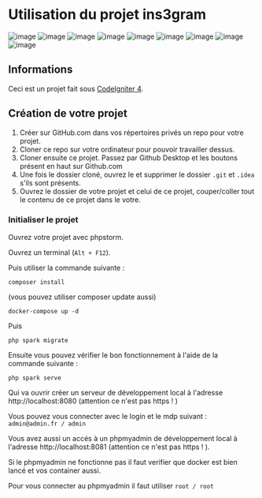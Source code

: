 # Utilisation du projet ins3gram

![image](https://img.shields.io/badge/PHP-777BB4?style=for-the-badge&logo=php&logoColor=white
)
![image](https://img.shields.io/badge/HTML5-E34F26?style=for-the-badge&logo=html5&logoColor=white)
![image](https://img.shields.io/badge/CSS3-1572B6?style=for-the-badge&logo=css3&logoColor=white
)
![image](https://img.shields.io/badge/Bootstrap-563D7C?style=for-the-badge&logo=bootstrap&logoColor=white)
![image](https://img.shields.io/badge/JavaScript-323330?style=for-the-badge&logo=javascript&logoColor=F7DF1E)
![image](https://img.shields.io/badge/jQuery-0769AD?style=for-the-badge&logo=jquery&logoColor=white) ![image](http://img.shields.io/badge/-PHPStorm-181717?style=for-the-badge&logo=phpstorm&logoColor=white)
![image](https://img.shields.io/badge/Codeigniter-EF4223?style=for-the-badge&logo=codeigniter&logoColor=white)
![image](https://img.shields.io/badge/Composer-885630?style=for-the-badge&logo=Composer&logoColor=white)

## Informations
Ceci est un projet fait sous [CodeIgniter 4](https://www.codeigniter.com/user_guide/index.html).

## Création de votre projet

1. Créer sur GitHub.com dans vos répertoires privés un repo pour votre projet.
2. Cloner ce repo sur votre ordinateur pour pouvoir travailler dessus.
3. Cloner ensuite ce projet. Passez par Github Desktop et les boutons présent en haut sur Github.com
4. Une fois le dossier cloné, ouvrez le et supprimer le dossier ```.git``` et ```.idea``` s'ils sont présents.
5. Ouvrez le dossier de votre projet et celui de ce projet, couper/coller tout le contenu de ce projet dans le votre.

### Initialiser le projet

Ouvrez votre projet avec phpstorm.

Ouvrez un terminal (`Alt + F12`).

Puis utiliser la commande suivante :
```
composer install
```
(vous pouvez utiliser composer update aussi)

```
docker-compose up -d
```

Puis

```
php spark migrate
```
Ensuite vous pouvez vérifier le bon fonctionnement à l'aide de la commande suivante :
```
php spark serve
```
Qui va ouvrir créer un serveur de développement local à l'adresse http://localhost:8080 (attention ce n'est pas
https ! )

Vous pouvez vous connecter avec le login et le mdp suivant : ```admin@admin.fr / admin```


Vous avez aussi un accés à un phpmyadmin  de développement local à l'adresse http://localhost:8081 (attention ce
n'est pas https ! ).

Si le phpmyadmin ne fonctionne pas il faut verifier que docker est bien lancé et vos container
aussi.

Pour vous connecter au phpmyadmin il faut utiliser ```root / root```